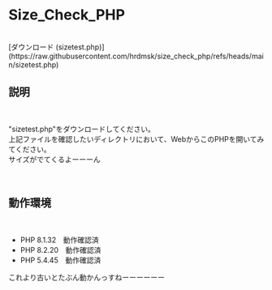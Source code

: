 <h1>Size_Check_PHP</h1><br>
[ダウンロード (sizetest.php)](https://raw.githubusercontent.com/hrdmsk/size_check_php/refs/heads/main/sizetest.php)
<h2>説明</h2><br>
    <p>
        "sizetest.php"をダウンロードしてください。<br>
        上記ファイルを確認したいディレクトリにおいて、WebからこのPHPを開いてみてください。<br>
        サイズがでてくるよーーーん<br>
    </p>
<br>
<h2>動作環境</h2><br>
    <ul>
        <li>PHP 8.1.32　動作確認済</li>
        <li>PHP 8.2.20　動作確認済</li>
        <li>PHP 5.4.45　動作確認済</li>
    </ul>
    <p>これより古いとたぶん動かんっすねーーーーーー</p>
